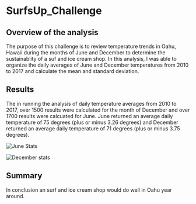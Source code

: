 # SurfsUp_Challenge

## Overview of the analysis
The purpose of this challenge is to review temperature trends in Oahu, Hawaii during the months of June and December to determine the sustainablity of a suf and ice cream shop.  In this analysis, I was able to organize the daily averages of June and December temperatures from 2010 to 2017 and calculate the mean and standard deviation. 

## Results
The in running the analysis of daily temperature averages from 2010 to 2017, over 1500 results were calculated for the month of December and over 1700 results were calcuated for June. June returned an average daily temperature of 75 degrees (plus or minus 3.26 degrees) and December returned an average daily temperature of 71 degrees (plus or minus 3.75 degrees).

![June Stats](https://user-images.githubusercontent.com/96890065/167765457-c4ddb0e3-fb8f-4a66-b46b-5bd4635bdad3.JPG)

![December stats](https://user-images.githubusercontent.com/96890065/167765470-55a8817e-c156-48b5-a623-6017fb2bb2ed.JPG)

## Summary
In conclusion an surf and ice cream shop would do well in Oahu year around.  
